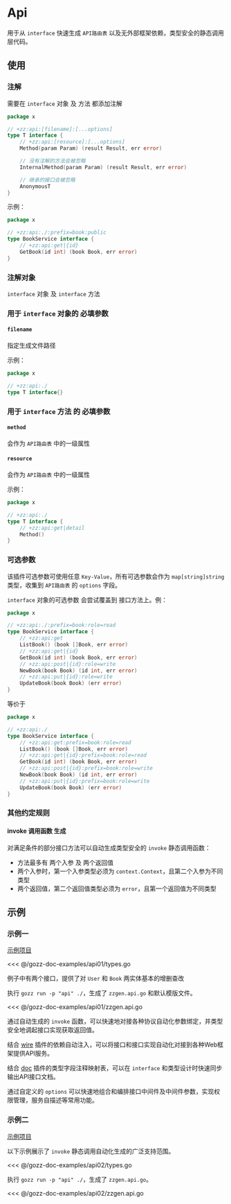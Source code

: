 # Api

用于从 `interface` 快速生成 `API路由表` 以及无外部框架依赖，类型安全的静态调用层代码。

## 使用

### 注解

需要在 `interface` 对象 及 方法 都添加注解

```go
package x

// +zz:api:[filename]:[...options]
type T interface {
	// +zz:api:[resource]:[...options]
	Method(param Param) (result Result, err error)

	// 没有注解的方法会被忽略
	InternalMethod(param Param) (result Result, err error)

	// 继承的接口会被忽略
	AnonymousT
}

```

示例：

```go
package x

// +zz:api:./:prefix=book:public
type BookService interface {
	// +zz:api:get|{id}
	GetBook(id int) (book Book, err error)
}
```

### 注解对象

`interface` 对象 及 `interface` 方法

### 用于 `interface` 对象的 必填参数

#### `filename`

指定生成文件路径

示例：

```go
package x

// +zz:api:./
type T interface{}
```

### 用于 `interface` 方法 的 必填参数

#### `method`

会作为 `API路由表` 中的一级属性

#### `resource`

会作为 `API路由表` 中的一级属性

示例：

```go
package x

// +zz:api:./
type T interface {
	// +zz:api:get|detail
	Method()
}
```

### 可选参数

该插件可选参数可使用任意 `Key-Value`，所有可选参数会作为 `map[string]string` 类型，收集到 `API路由表` 的 `options` 字段。

`interface` 对象的可选参数 会尝试覆盖到 接口方法上。例：

```go
package x

// +zz:api:./:prefix=book:role=read
type BookService interface {
	// +zz:api:get
	ListBook() (book []Book, err error)
	// +zz:api:get|{id}
	GetBook(id int) (book Book, err error)
	// +zz:api:post|{id}:role=write
	NewBook(book Book) (id int, err error)
	// +zz:api:put|{id}:role=write
	UpdateBook(book Book) (err error)
}
```

等价于

```go
package x

// +zz:api:./
type BookService interface {
	// +zz:api:get:prefix=book:role=read
	ListBook() (book []Book, err error)
	// +zz:api:get|{id}:prefix=book:role=read
	GetBook(id int) (book Book, err error)
	// +zz:api:post|{id}:prefix=book:role=write
	NewBook(book Book) (id int, err error)
	// +zz:api:put|{id}:prefix=book:role=write
	UpdateBook(book Book) (err error)
}
```

### 其他约定规则

#### invoke 调用函数 生成

对满足条件的部分接口方法可以自动生成类型安全的 `invoke` 静态调用函数：

- 方法最多有 两个入参 及 两个返回值
- 两个入参时，第一个入参类型必须为 `context.Context`，且第二个入参为不同类型
- 两个返回值，第二个返回值类型必须为 `error`，且第一个返回值为不同类型

## 示例

### 示例一

[示例项目](https://github.com/go-zing/gozz-doc-examples/tree/main/api01)

<<< @/gozz-doc-examples/api01/types.go

例子中有两个接口，提供了对 `User` 和 `Book` 两实体基本的增删查改

执行 `gozz run -p "api" ./`，生成了 `zzgen.api.go` 和默认模版文件。

<<< @/gozz-doc-examples/api01/zzgen.api.go

通过自动生成的 `invoke` 函数，可以快速地对接各种协议自动化参数绑定，并类型安全地调起接口实现获取返回值。

结合 [wire](./wire.md) 插件的依赖自动注入，可以将接口和接口实现自动化对接到各种Web框架提供API服务。

结合 [doc](./doc.md) 插件的类型字段注释映射表，可以在 `interface` 和类型设计时快速同步输出API接口文档。

通过自定义的 `options` 可以快速地组合和编排接口中间件及中间件参数，实现权限管理，服务自描述等常用功能。

### 示例二

[示例项目](https://github.com/go-zing/gozz-doc-examples/tree/main/api02)

以下示例展示了 `invoke` 静态调用自动化生成的广泛支持范围。

<<< @/gozz-doc-examples/api02/types.go

执行 `gozz run -p "api" ./`，生成了 `zzgen.api.go`。

<<< @/gozz-doc-examples/api02/zzgen.api.go